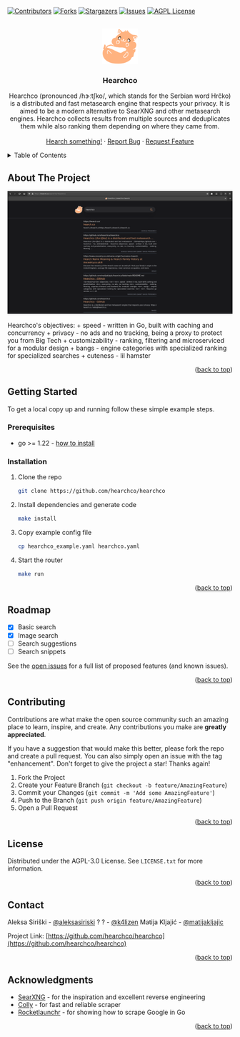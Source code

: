 <!-- Improved compatibility of back to top link: See: https://github.com/othneildrew/Best-README-Template/pull/73 -->
<a name="readme-top"></a>
<!--
*** Thanks for checking out the Best-README-Template. If you have a suggestion
*** that would make this better, please fork the repo and create a pull request
*** or simply open an issue with the tag "enhancement".
*** Don't forget to give the project a star!
*** Thanks again! Now go create something AMAZING! :D
-->



<!-- PROJECT SHIELDS -->
<!--
*** I'm using markdown "reference style" links for readability.
*** Reference links are enclosed in brackets [ ] instead of parentheses ( ).
*** See the bottom of this document for the declaration of the reference variables
*** for contributors-url, forks-url, etc. This is an optional, concise syntax you may use.
*** https://www.markdownguide.org/basic-syntax/#reference-style-links
-->
[![Contributors][contributors-shield]][contributors-url]
[![Forks][forks-shield]][forks-url]
[![Stargazers][stars-shield]][stars-url]
[![Issues][issues-shield]][issues-url]
[![AGPL License][license-shield]][license-url]



<!-- PROJECT LOGO -->
<br />
<div align="center">
  <a href="https://github.com/hearchco/hearchco">
    <img src="images/logo.svg" alt="Logo" width="80" height="80">
  </a>

<h3 align="center">Hearchco</h3>

  <p align="center">
    Hearchco (pronounced /hɝːtʃko/, which stands for the Serbian word Hrčko) is a distributed and fast metasearch engine that respects your privacy. It is aimed to be a modern alternative to SearXNG and other metasearch engines. Hearchco collects results from multiple sources and deduplicates them while also ranking them depending on where they came from.
    <br />
    <!-- <a href="https://github.com/hearchco/hearchco"><strong>Explore the docs »</strong></a> -->
    <!-- <br /> -->
    <br />
    <a href="https://hearch.co">Hearch something!</a>
    ·
    <a href="https://github.com/hearchco/hearchco/issues">Report Bug</a>
    ·
    <a href="https://github.com/hearchco/hearchco/issues">Request Feature</a>
  </p>
</div>



<!-- TABLE OF CONTENTS -->
<details>
  <summary>Table of Contents</summary>
  <ol>
    <li>
      <a href="#about-the-project">About The Project</a>
      <!-- <ul>
        <li><a href="#built-with">Built With</a></li>
      </ul> -->
    </li>
    <li>
      <a href="#getting-started">Getting Started</a>
      <ul>
        <li><a href="#prerequisites">Prerequisites</a></li>
        <li><a href="#installation">Installation</a></li>
      </ul>
    </li>
    <!-- <li><a href="#usage">Usage</a></li> -->
    <li><a href="#roadmap">Roadmap</a></li>
    <li><a href="#contributing">Contributing</a></li>
    <li><a href="#license">License</a></li>
    <li><a href="#contact">Contact</a></li>
    <li><a href="#acknowledgments">Acknowledgments</a></li>
  </ol>
</details>



<!-- ABOUT THE PROJECT -->
## About The Project

[![Product Name Screen Shot][product-screenshot]](https://hearch.co)

Hearchco's objectives:
    + speed - written in Go, built with caching and concurrency
    + privacy - no ads and no tracking, being a proxy to protect you from Big Tech
    + customizability - ranking, filtering and microserviced for a modular design
    + bangs - engine categories with specialized ranking for specialized searches
    + cuteness - lil hamster

<p align="right">(<a href="#readme-top">back to top</a>)</p>



<!-- ### Built With -->

<!-- * [![Next][Next.js]][Next-url]
* [![Go][Go]][Go-url] -->

<!-- <p align="right">(<a href="#readme-top">back to top</a>)</p> -->



<!-- GETTING STARTED -->
## Getting Started

To get a local copy up and running follow these simple example steps.

### Prerequisites

* go >= 1.22 - [how to install](https://go.dev/doc/install)

### Installation

1. Clone the repo
   ```sh
   git clone https://github.com/hearchco/hearchco
   ```
2. Install dependencies and generate code
   ```sh
   make install
   ```
3. Copy example config file
   ```sh
   cp hearchco_example.yaml hearchco.yaml
   ```
4. Start the router
   ```sh
   make run
   ```

<p align="right">(<a href="#readme-top">back to top</a>)</p>



<!-- USAGE EXAMPLES -->
<!-- ## Usage -->

<!-- Use this space to show useful examples of how a project can be used. Additional screenshots, code examples and demos work well in this space. You may also link to more resources. -->

<!-- _For more examples, please refer to the [Documentation](https://example.com)_ -->

<!-- <p align="right">(<a href="#readme-top">back to top</a>)</p> -->



<!-- ROADMAP -->
## Roadmap

- [x] Basic search
- [x] Image search
- [ ] Search suggestions
- [ ] Search snippets

See the [open issues](https://github.com/hearchco/hearchco/issues) for a full list of proposed features (and known issues).

<p align="right">(<a href="#readme-top">back to top</a>)</p>



<!-- CONTRIBUTING -->
## Contributing

Contributions are what make the open source community such an amazing place to learn, inspire, and create. Any contributions you make are **greatly appreciated**.

If you have a suggestion that would make this better, please fork the repo and create a pull request. You can also simply open an issue with the tag "enhancement".
Don't forget to give the project a star! Thanks again!

1. Fork the Project
2. Create your Feature Branch (`git checkout -b feature/AmazingFeature`)
3. Commit your Changes (`git commit -m 'Add some AmazingFeature'`)
4. Push to the Branch (`git push origin feature/AmazingFeature`)
5. Open a Pull Request

<p align="right">(<a href="#readme-top">back to top</a>)</p>



<!-- LICENSE -->
## License

Distributed under the AGPL-3.0 License. See `LICENSE.txt` for more information.

<p align="right">(<a href="#readme-top">back to top</a>)</p>



<!-- CONTACT -->
## Contact

Aleksa Siriški - [@aleksasiriski](https://github.com/aleksasiriski)
? ? - [@k4lizen](https://github.com/k4lizen)
Matija Kljajić - [@matijakljajic](https://github.com/matijakljajic)

Project Link: [https://github.com/hearchco/hearchco](https://github.com/hearchco/hearchco)

<p align="right">(<a href="#readme-top">back to top</a>)</p>



<!-- ACKNOWLEDGMENTS -->
## Acknowledgments

* [SearXNG](https://github.com/searxng/searxng) - for the inspiration and excellent reverse engineering
* [Colly](https://github.com/gocolly/colly) - for fast and reliable scraper
* [Rocketlaunchr](https://github.com/rocketlaunchr/google-search) - for showing how to scrape Google in Go

<p align="right">(<a href="#readme-top">back to top</a>)</p>



<!-- MARKDOWN LINKS & IMAGES -->
<!-- https://www.markdownguide.org/basic-syntax/#reference-style-links -->
[contributors-shield]: https://img.shields.io/github/contributors/hearchco/hearchco.svg?style=for-the-badge
[contributors-url]: https://github.com/hearchco/hearchco/graphs/contributors
[forks-shield]: https://img.shields.io/github/forks/hearchco/hearchco.svg?style=for-the-badge
[forks-url]: https://github.com/hearchco/hearchco/network/members
[stars-shield]: https://img.shields.io/github/stars/hearchco/hearchco.svg?style=for-the-badge
[stars-url]: https://github.com/hearchco/hearchco/stargazers
[issues-shield]: https://img.shields.io/github/issues/hearchco/hearchco.svg?style=for-the-badge
[issues-url]: https://github.com/hearchco/hearchco/issues
[license-shield]: https://img.shields.io/github/license/hearchco/hearchco.svg?style=for-the-badge
[license-url]: https://github.com/hearchco/hearchco/blob/main/LICENSE.txt
[product-screenshot]: images/screenshot.png